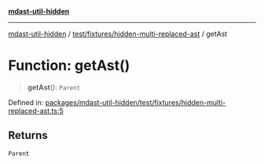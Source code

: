 [**mdast-util-hidden**](../../../../README.md)

***

[mdast-util-hidden](../../../../README.md) / [test/fixtures/hidden-multi-replaced-ast](../README.md) / getAst

# Function: getAst()

> **getAst**(): `Parent`

Defined in: [packages/mdast-util-hidden/test/fixtures/hidden-multi-replaced-ast.ts:5](https://github.com/Xunnamius/unified-utils/blob/b979bc562d770870f7c8f51adc8f05db68d19c73/packages/mdast-util-hidden/test/fixtures/hidden-multi-replaced-ast.ts#L5)

## Returns

`Parent`
